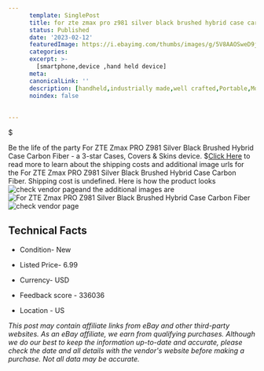 ```yaml
---
      template: SinglePost
      title: for zte zmax pro z981 silver black brushed hybrid case carbon fiber
      status: Published
      date: '2023-02-12'
      featuredImage: https://i.ebayimg.com/thumbs/images/g/5V8AAOSweD9j5bly/s-l225.jpg
      categories: 
      excerpt: >-
        [smartphone,device ,hand held device]
      meta:
      canonicalLink: ''
      description: [handheld,industrially made,well crafted,Portable,Mobile,Compact,Convenient,Lightweight,Maneuverable,Man-portable,Miniature,Carriable,Hand-held,Light,Holdable,Transportable,Mobile device,Pocket-sized,On-the-go,Wireless,Cordless,Compact size,Convenient size, smartphone,device ,hand held device]
      noindex: false
      
        
---
```

$

Be the life of the party For ZTE Zmax PRO Z981 Silver Black Brushed Hybrid Case Carbon Fiber - a 3-star Cases, Covers & Skins device.
$[Click Here](https://www.ebay.com/itm/354575098018?hash=item528e52a0a2%3Ag%3A5V8AAOSweD9j5bly&mkevt=1&mkcid=1&mkrid=711-53200-19255-0&campid=%253CePNCampaignId%253E&customid=%253CreferenceId%253E&toolid=10049) to read more to learn about the shipping costs and additional image urls for the For ZTE Zmax PRO Z981 Silver Black Brushed Hybrid Case Carbon Fiber. Shipping cost is undefined. Here is how the product looks ![check vendor page](https://i.ebayimg.com/thumbs/images/g/5V8AAOSweD9j5bly/s-l225.jpg)and the additional images are![For ZTE Zmax PRO Z981 Silver Black Brushed Hybrid Case Carbon Fiber](https://i.ebayimg.com/images/g/5V8AAOSweD9j5bly/s-l500.jpg)![check vendor page](https://origin-galleryplus.ebayimg.com/ws/web/354575098018_2_0_1/225x225.jpg,https://origin-galleryplus.ebayimg.com/ws/web/354575098018_3_0_1/225x225.jpg,https://origin-galleryplus.ebayimg.com/ws/web/354575098018_4_0_1/225x225.jpg,https://origin-galleryplus.ebayimg.com/ws/web/354575098018_5_0_1/225x225.jpg,https://origin-galleryplus.ebayimg.com/ws/web/354575098018_6_0_1/225x225.jpg)



 ## Technical Facts 



     
      

 - Condition- New 


      

 - Listed Price- 6.99 


      

 - Currency- USD 


      

 - Feedback score - 336036 


      

 - Location - US 


      
      

 *_This post may contain affiliate links from eBay and other third-party websites. As an eBay affiliate, we earn from qualifying purchases. Although we do our best to keep the information up-to-date and accurate, please check the date and all details with the vendor's website before making a purchase. Not all data may be accurate._*






